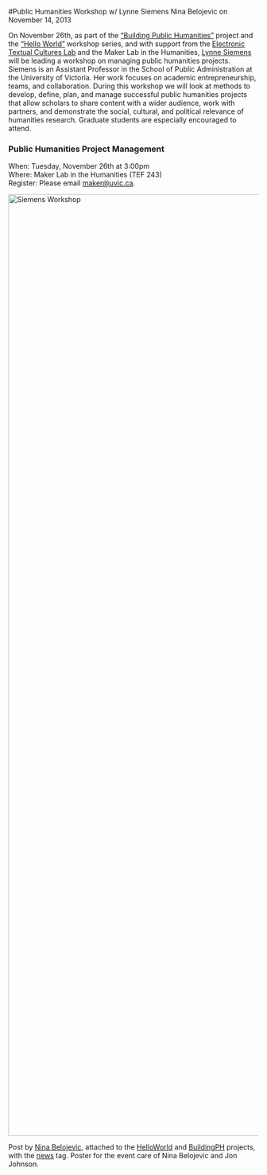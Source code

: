 #Public Humanities Workshop w/ Lynne Siemens
Nina Belojevic on November 14, 2013

<p>On November 26th, as part of the <a title="learn more" href="http://maker.uvic.ca/buildingph/">“Building Public Humanities”</a> project and the <a title="learn more" href="http://maker.uvic.ca/hello/">&#8220;Hello World&#8221;</a> workshop series, and with support from the <a title="learn more" href="http://etcl.uvic.ca/" target="_blank">Electronic Textual Cultures Lab</a> and the Maker Lab in the Humanities, <a title="learn more" href="http://www.uvic.ca/hsd/publicadmin/aboutUs/home/facultystaff/siemens.php" target="_blank">Lynne Siemens</a> will be leading a workshop on managing public humanities projects. Siemens is an Assistant Professor in the School of Public Administration at the University of Victoria. Her work focuses on academic entrepreneurship, teams, and collaboration. During this workshop we will look at methods to develop, define, plan, and manage successful public humanities projects that allow scholars to share content with a wider audience, work with partners, and demonstrate the social, cultural, and political relevance of humanities research. Graduate students are especially encouraged to attend.</p>
<h3>Public Humanities Project Management</h3>
<p>When: Tuesday, November 26th at 3:00pm<br />
Where: Maker Lab in the Humanities (TEF 243)<br />
Register: Please email <a href="mailto:maker@uvic.ca">maker@uvic.ca</a>.</p>
<p><a href="http://maker.uvic.ca/wp-content/uploads/2013/11/siemensworkshop.jpg"><img class="alignnone size-full wp-image-3936" alt="Siemens Workshop" src="http://maker.uvic.ca/wp-content/uploads/2013/11/siemensworkshop.jpg" width="1150" height="1894" /></a></p>
<p>Post by <a title="learn more" href="http://maker.uvic.ca/author/nbelojevic/">Nina Belojevic</a>, attached to the <a title="learn more" href="http://maker.uvic.ca/category/hello">HelloWorld</a> and <a title="learn more" href="http://maker.uvic.ca/category/ph">BuildingPH</a> projects, with the <a title="learn more" href="http://maker.uvic.ca/tag/news">news</a> tag. Poster for the event care of Nina Belojevic and Jon Johnson.</p>
